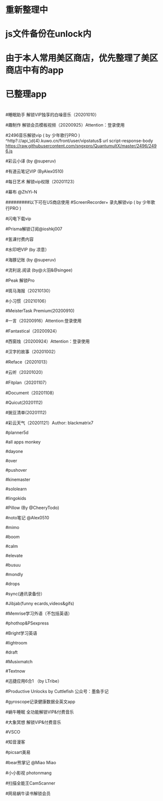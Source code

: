 # 重新整理中
# js文件备份在unlock内
# 
#   由于本人常用美区商店，优先整理了美区商店中有的app
#   已整理app
#

#睡眠助手 解锁VIP独享的白噪音乐（20201010）

#趣制作 解锁会员模板视频（20200925）Attention：登录使用

#2496音乐解锁vip ( by 少年歌行PRO )
^http?:\/\/api\_\d{4}\.kuwo\.cn\/front\/user\/vipstatus$ url script-response-body https://raw.githubusercontent.com/sngxpro/QuantumultX/master/2496/2496.js

#彩云小译   (by @superuv)

#有道云笔记VIP (ByAlex0510)

#每日艺术 解锁vip权限（20201123）

#幕布 @ZhiYi-N

#########以下可在US商店使用
#ScreenRecorder+ 录丸解锁vip ( by 少年歌行PRO )

#闪电下载vip

#Prisma解锁订阅@ioshkj007

#氢课付费内容

#水印吧VIP  (by 凉意）

#海豚记账 (by @superuv)

#流利说.阅读 (by@火羽&@singee)

#Peak 解锁Pro

#斑马海报（20210130）

#小习惯（20210106）

#MeisterTask Premium(20200910)

#一言（20200916）Attention:登录使用

#Fantastical（20200924）

#西窗烛（20200924）Attention：登录使用

#汉字的故事（20201002）

#Reface（20201013）

#云听（20201020）

#Fitplan（20201107）

#Document（20201108）

#Quicut(20201112)

#豌豆清单(20201112)

#彩云天气（20201121）Author: blackmatrix7 

#planner5d

#all apps monkey

#dayone

#over

#pushover

#kinemaster

#sololearn 

#lingokids

#Pillow (By @CheeryTodo)

#noto笔记 @Alex0510

#mimo

#boom

#calm

#elevate

#busuu

#mondly

#drops

#sync(通讯录备份）

#Jibjab(funny ecards,videos&gifs)

#Memrise学习外语（不包括英语）

#phothop&PSexpress

#Bright学习英语

#lightroom

#draft

#Musixmatch

#Textnow

#迅捷应用6合1 （by LTribe）

#Productive Unlocks by Cuttlefish 公众号：墨鱼手记

#gyroscope记录健康数据全英文app

#蜗牛睡眠 全功能解锁VIP&付费音乐

#大象冥想 解锁VIP&付费音乐

#VSCO

#知音漫客

#picsart美易

#bear熊掌记 @Miao Miao

#小小影视 photonmang 

#扫描全能王CamScanner

#网易蜗牛读书解锁会员
